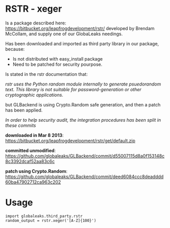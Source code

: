 # RSTR - xeger

Is a package described here: https://bitbucket.org/leapfrogdevelopment/rstr/ developed 
by Brendam McCollam, and supply one of our GlobaLeaks needings. 

Has been downloaded and imported as third party library in our package, because:

  * Is not distributed with easy\_install package
  * Need to be patched for security pourpose.

Is stated in the rstr documentation that:

*rstr uses the Python random module internally to generate psuedorandom text.
This library is not suitable for password-generation or other cryptographic applications.*

but GLBackend is using Crypto.Random safe generation, and then a patch has been applied. 


*In order to help security audit, the integration procedures has been split in these commits*

**downloaded in Mar 8 2013**: https://bitbucket.org/leapfrogdevelopment/rstr/get/default.zip

**committed unmodified**: https://github.com/globaleaks/GLBackend/commit/d55007115d8a0f153148c8c3392dcaf52aa83c6c

**patch using Crypto.Random**: https://github.com/globaleaks/GLBackend/commit/deed6084ccc8deadddd60ba47902712ca963c202

# Usage

    import globaleaks.third_party.rstr
    random_output = rstr.xeger('[A-Z]{100}')
